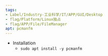 ```yaml
---
tags:
- Label/Industry-工业科学/IT/APP/GUI/Desktop
- flag/Platform/Linux独占
- flag/APP/File/FileManager
apt: pcmanfm
---
```


- Installation
	- `sudo apt install -y pcmanfm`
